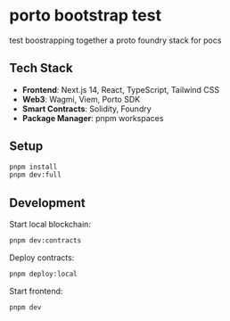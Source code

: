 # porto bootstrap test

test boostrapping together a proto foundry stack for pocs 

## Tech Stack

- **Frontend**: Next.js 14, React, TypeScript, Tailwind CSS
- **Web3**: Wagmi, Viem, Porto SDK
- **Smart Contracts**: Solidity, Foundry
- **Package Manager**: pnpm workspaces

## Setup

```bash
pnpm install
pnpm dev:full
```

## Development

Start local blockchain:
```bash
pnpm dev:contracts
```

Deploy contracts:
```bash
pnpm deploy:local
```

Start frontend:
```bash
pnpm dev
```